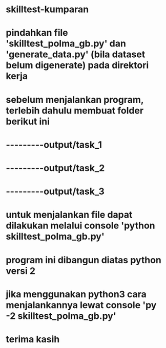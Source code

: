 # skilltest-kumparan


# pindahkan file 'skilltest_polma_gb.py' dan 'generate_data.py' (bila dataset belum digenerate) pada direktori kerja

# sebelum menjalankan program, terlebih dahulu membuat folder berikut ini
# ---------output/task_1
# ---------output/task_2
# ---------output/task_3

# untuk menjalankan file dapat dilakukan melalui console 'python skilltest_polma_gb.py'
# program ini dibangun diatas python versi 2
# jika menggunakan python3 cara menjalankannya lewat console 'py -2 skilltest_polma_gb.py'

# terima kasih
